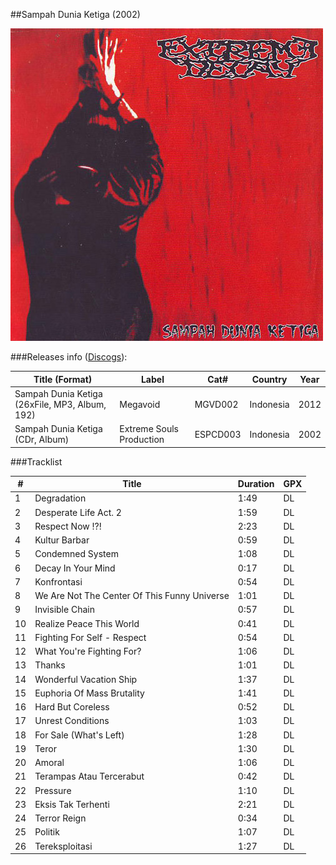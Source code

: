 ##Sampah Dunia Ketiga (2002)

![Alt text](cover.jpg?raw=true "Sampah Dunia Ketiga")

###Releases info ([Discogs](https://www.discogs.com/Extreme-Decay-Sampah-Dunia-Ketiga/release/3681444)):

| Title (Format) | Label | Cat# | Country | Year |
| --- | --- | --- | --- | --- |
| Sampah Dunia Ketiga ‎(26xFile, MP3, Album, 192) | Megavoid | MGVD002 | Indonesia | 2012 |
| Sampah Dunia Ketiga ‎(CDr, Album) | Extreme Souls Production | ESPCD003 | Indonesia | 2002 |

###Tracklist

| # | Title | Duration | GPX |
| --- | --- | --- | --- |
| 1 | Degradation | 1:49 | DL |
| 2 | Desperate Life Act. 2 | 1:59 | DL |
| 3 | Respect Now !?! | 2:23 | DL |
| 4 | Kultur Barbar | 0:59 | DL |
| 5 | Condemned System | 1:08 | DL |
| 6 | Decay In Your Mind | 0:17 | DL |
| 7 | Konfrontasi | 0:54 | DL |
| 8 | We Are Not The Center Of This Funny Universe | 1:01 | DL |
| 9 | Invisible Chain | 0:57 | DL |
| 10 | Realize Peace This World | 0:41 | DL |
| 11 | Fighting For Self - Respect | 0:54 | DL |
| 12 | What You're Fighting For? | 1:06 | DL |
| 13 | Thanks | 1:01 | DL |
| 14 | Wonderful Vacation Ship | 1:37 | DL |
| 15 | Euphoria Of Mass Brutality | 1:41 | DL |
| 16 | Hard But Coreless | 0:52 | DL |
| 17 | Unrest Conditions | 1:03 | DL |
| 18 | For Sale (What's Left) | 1:28 | DL |
| 19 | Teror | 1:30 | DL |
| 20 | Amoral | 1:06 | DL |
| 21 | Terampas Atau Tercerabut | 0:42 | DL |
| 22 | Pressure | 1:10 | DL |
| 23 | Eksis Tak Terhenti | 2:21 | DL |
| 24 | Terror Reign | 0:34 | DL |
| 25 | Politik | 1:07 | DL |
| 26 | Tereksploitasi | 1:27 | DL |